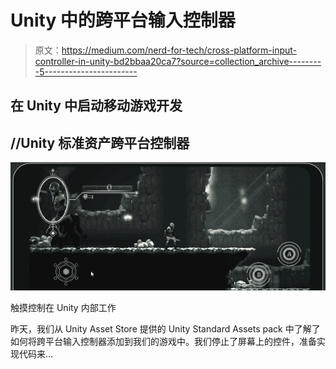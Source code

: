 # Unity 中的跨平台输入控制器

> 原文：<https://medium.com/nerd-for-tech/cross-platform-input-controller-in-unity-bd2bbaa20ca7?source=collection_archive---------5----------------------->

## 在 Unity 中启动移动游戏开发

## //Unity 标准资产跨平台控制器

![](img/bb2cb389a1c83db097f7d70ccbb39fe9.png)

触摸控制在 Unity 内部工作

昨天，我们从 Unity Asset Store 提供的 Unity Standard Assets pack 中了解了如何将跨平台输入控制器添加到我们的游戏中。我们停止了屏幕上的控件，准备实现代码来…